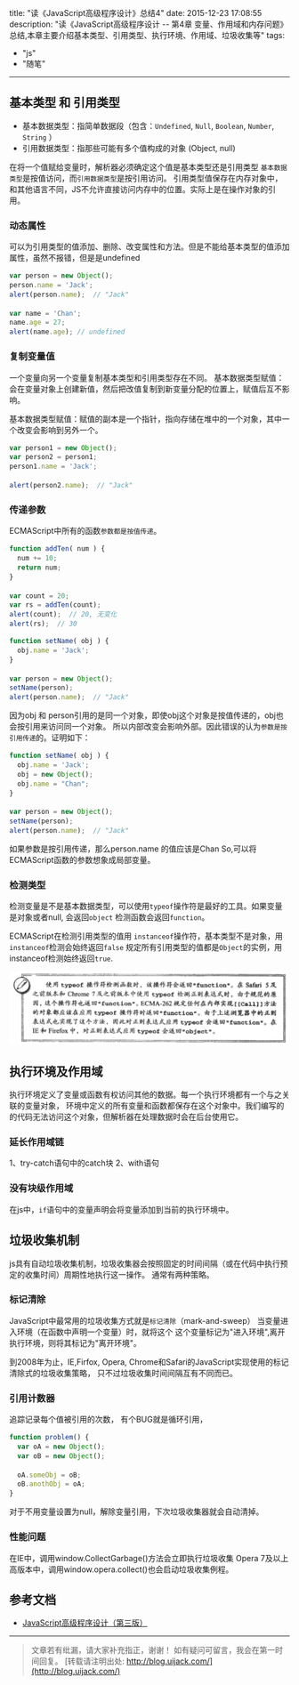 title: "读《JavaScript高级程序设计》总结4"
date: 2015-12-23 17:08:55
description: "读《JavaScript高级程序设计 -- 第4章 变量、作用域和内存问题》总结,本章主要介绍基本类型、引用类型、执行环境、作用域、垃圾收集等"
tags:
- "js"
- "随笔"
---

## 基本类型 和 引用类型

- 基本数据类型：指简单数据段（包含：`Undefined`, `Null`, `Boolean`, `Number`, `String` ）
- 引用数据类型：指那些可能有多个值构成的对象 (Object, null)

在将一个值赋给变量时，解析器必须确定这个值是基本类型还是引用类型
`基本数据类型`是按值访问，而`引用数据类型`是按引用访问。
引用类型值保存在内存对象中，和其他语言不同，JS不允许直接访问内存中的位置。实际上是在操作对象的引用。

### 动态属性

可以为引用类型的值添加、删除、改变属性和方法。但是不能给基本类型的值添加属性，虽然不报错，但是是undefined
```js
var person = new Object();
person.name = 'Jack';
alert(person.name);  // "Jack"

var name = 'Chan';
name.age = 27;
alert(name.age); // undefined
```
### 复制变量值

一个变量向另一个变量复制基本类型和引用类型存在不同。
基本数据类型赋值：会在变量对象上创建新值，然后把改值复制到新变量分配的位置上，赋值后互不影响。

基本数据类型赋值：赋值的副本是一个指针，指向存储在堆中的一个对象，其中一个改变会影响到另外一个。
```js
var person1 = new Object();
var person2 = person1;
person1.name = 'Jack';

alert(person2.name);  // "Jack"
```

### 传递参数

ECMAScript中所有的函数`参数都是按值传递`。
```js
function addTen( num ) {
  num += 10;
  return num;
}

var count = 20;
var rs = addTen(count);
alert(count);  // 20, 无变化
alert(rs);  // 30
```

```js
function setName( obj ) {
  obj.name = 'Jack';
}

var person = new Object();
setName(person);
alert(person.name);  // "Jack"
```
因为obj 和 person引用的是同一个对象，即使obj这个对象是按值传递的，obj也会按引用来访问同一个对象。
所以内部改变会影响外部。因此错误的认为`参数是按引用传递`的。证明如下：

```js
function setName( obj ) {
  obj.name = 'Jack';
  obj = new Object();
  obj.name = "Chan";
}

var person = new Object();
setName(person);
alert(person.name);  // "Jack"
```
如果参数是按引用传递，那么person.name 的值应该是Chan
So,可以将ECMAScript函数的参数想象成局部变量。

### 检测类型

检测变量是不是基本数据类型，可以使用`typeof`操作符是最好的工具。如果变量是对象或者null, 会返回`object`
检测函数会返回`function`。

ECMAScript在检测引用类型的值用 `instanceof`操作符，基本类型不是对象，用`instanceof`检测会始终返回`false`
规定所有引用类型的值都是`Object`的实例，用instanceof检测始终返回`true`.

![typeof注意事项](/img/js-high-level-4.png)

## 执行环境及作用域

执行环境定义了变量或函数有权访问其他的数据。每一个执行环境都有一个与之关联的变量对象，
环境中定义的所有变量和函数都保存在这个对象中。我们编写的的代码无法访问这个对象，但解析器在处理数据时会在后台使用它。

### 延长作用域链

1、try-catch语句中的catch块
2、with语句

### 没有块级作用域

在js中，`if`语句中的变量声明会将变量添加到当前的执行环境中。

## 垃圾收集机制

js具有自动垃圾收集机制，垃圾收集器会按照固定的时间间隔（或在代码中执行预定的收集时间）周期性地执行这一操作。
通常有两种策略。

### 标记清除
JavaScript中最常用的垃圾收集方式就是`标记清除`（mark-and-sweep）
当变量进入环境（在函数中声明一个变量）时，就将这个 这个变量标记为"进入环境",离开执行环境，则将其标记为"离开环境"。

到2008年为止，IE,Firfox, Opera, Chrome和Safari的JavaScript实现使用的标记清除式的垃圾收集策略，
只不过垃圾收集时间间隔互有不同而已。

### 引用计数器
追踪记录每个值被引用的次数，
有个BUG就是循环引用，
```js
function problem() {
  var oA = new Object();
  var oB = new Object();

  oA.someObj = oB;
  oB.anothObj = oA;
}
```

对于不用变量设置为null，解除变量引用，下次垃圾收集器就会自动清掉。

### 性能问题
在IE中，调用window.CollectGarbage()方法会立即执行垃圾收集
Opera 7及以上高版本中，调用window.opera.collect()也会启动垃圾收集例程。

## 参考文档

- [JavaScript高级程序设计（第三版）](http://www.ituring.com.cn/book/946)

-----------------------

> 文章若有纰漏，请大家补充指正，谢谢！
> 如有疑问可留言，我会在第一时间回复。
> [转载请注明出处: http://blog.uijack.com/](http://blog.uijack.com/)
